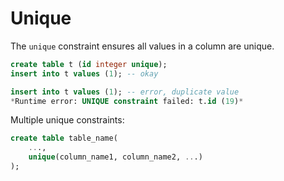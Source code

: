 # Unique
The `unique` constraint ensures all values in a column are unique.

```sql
create table t (id integer unique);
insert into t values (1); -- okay

insert into t values (1); -- error, duplicate value
*Runtime error: UNIQUE constraint failed: t.id (19)*
```

Multiple unique constraints:
```sql
create table table_name(
    ...,
    unique(column_name1, column_name2, ...)
);
```
